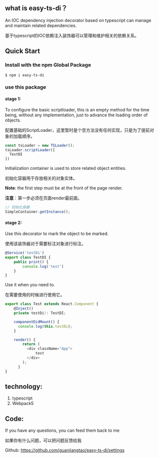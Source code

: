 ## what is easy-ts-di？

An IOC dependency injection decorator based on typescript can manage and maintain related dependencies.

基于typescript的IOC依赖注入装饰器可以管理和维护相关的依赖关系。

## Quick Start

### Install with the npm Global Package

```
$ npm i easy-ts-di
```

### use this package

#### stage 1:

To configure the basic scriptloader, this is an empty method for the time being, without any implementation, just to advance the loading order of objects.

配置基础的ScriptLoader，这里暂时是个空方法没有任何实现，只是为了提前对象的加载顺序。

```typescript
const tsLoader = new TSLoader();
tsLoader.scriptLoader([
  TestDI
])
```

Initialization container is used to store related object entities.

初始化容器用于存放相关的对象实体。

**Note**: the first step must be at the front of the page render.

**注意**：第一步必须在页面render最前面。

```typescript
// 初始化容器
SimpleContainer.getInstance();
```

#### stage 2:

Use this decorator to mark the object to be marked.

使用该装饰器对于需要标注对象进行标注。

```typescript
@Service('testDi')
export class TestDI {
    public print() {
        console.log('test')
    }
}
```

Use it when you need to.

在需要使用的时候进行使用它。

```typescript
export class Test extends React.Component {
    @Inject()
    private testDi!: TestDI;

    componentDidMount() {
      console.log(this.testDi);
    }

    render() {
        return (
          <div className="App">
              test
          </div>
        );
      }
}
```

## technology:

1. typescript
2. Webpack5

## Code:

If you have any questions, you can feed them back to me

如果你有什么问题，可以把问题反馈给我

Github: https://github.com/guanjiangtao/easy-ts-di/settings

